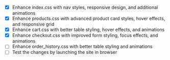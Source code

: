 
- [x] Enhance index.css with nav styles, responsive design, and additional animations
- [x] Enhance products.css with advanced product card styles, hover effects, and responsive grid
- [x] Enhance cart.css with better table styling, hover effects, and animations
- [x] Enhance checkout.css with improved form styling, focus effects, and animations
- [ ] Enhance order_history.css with better table styling and animations
- [ ] Test the changes by launching the site in browser
